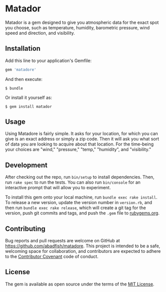 # Matador

Matador is a gem designed to give you atmospheric data for the exact spot you choose, such as temperature, humidity, barometric pressure, wind speed and direction, and visibility.

## Installation

Add this line to your application's Gemfile:

```ruby
gem 'matadore'
```

And then execute:

    $ bundle

Or install it yourself as:

    $ gem install matador

## Usage

Using Matadore is fairly simple. It asks for your location, for which you can give is an exact address or simply a zip code. Then it will ask you what sort of data you are looking to acquire about that location. For the time-being your choices are "wind," "pressure," "temp," "humidity", and "visibility."

## Development

After checking out the repo, run `bin/setup` to install dependencies. Then, run `rake spec` to run the tests. You can also run `bin/console` for an interactive prompt that will allow you to experiment.

To install this gem onto your local machine, run `bundle exec rake install`. To release a new version, update the version number in `version.rb`, and then run `bundle exec rake release`, which will create a git tag for the version, push git commits and tags, and push the `.gem` file to [rubygems.org](https://rubygems.org).

## Contributing

Bug reports and pull requests are welcome on GitHub at https://github.com/abadfish/matadore. This project is intended to be a safe, welcoming space for collaboration, and contributors are expected to adhere to the [Contributor Covenant](http://contributor-covenant.org) code of conduct.


## License

The gem is available as open source under the terms of the [MIT License](http://opensource.org/licenses/MIT).
